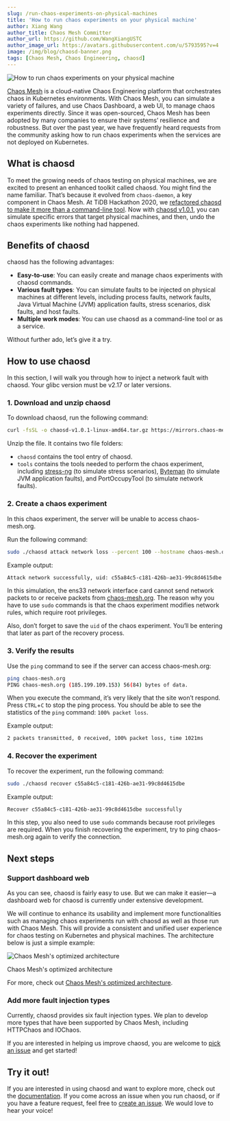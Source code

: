 ```yaml
---
slug: /run-chaos-experiments-on-physical-machines
title: 'How to run chaos experiments on your physical machine'
author: Xiang Wang
author_title: Chaos Mesh Committer
author_url: https://github.com/WangXiangUSTC
author_image_url: https://avatars.githubusercontent.com/u/5793595?v=4
image: /img/blog/chaosd-banner.png
tags: [Chaos Mesh, Chaos Engineering, chaosd]
---
```


![How to run chaos experiments on your physical machine](/img/blog/chaosd-banner.png)

[Chaos Mesh](https://github.com/chaos-mesh/chaos-mesh) is a cloud-native Chaos Engineering platform that orchestrates chaos in Kubernetes environments. With Chaos Mesh, you can simulate a variety of failures, and use Chaos Dashboard, a web UI, to manage chaos experiments directly. Since it was open-sourced, Chaos Mesh has been adopted by many companies to ensure their systems’ resilience and robustness. But over the past year, we have frequently heard requests from the community asking how to run chaos experiments when the services are not deployed on Kubernetes.

<!--truncate-->

## What is chaosd

To meet the growing needs of chaos testing on physical machines, we are excited to present an enhanced toolkit called chaosd. You might find the name familiar. That’s because it evolved from `chaos-daemon`, a key component in Chaos Mesh. At TiDB Hackathon 2020, we [refactored chaosd to make it more than a command-line tool](https://pingcap.com/blog/chaos-mesh-remake-one-step-closer-toward-chaos-as-a-service#refactor-chaosd). Now with [chaosd v1.0.1](https://github.com/chaos-mesh/chaosd/releases/tag/v1.0.1), you can simulate specific errors that target physical machines, and then, undo the chaos experiments like nothing had happened.

## Benefits of chaosd

chaosd has the following advantages:

- **Easy-to-use**: You can easily create and manage chaos experiments with chaosd commands.
- **Various fault types**: You can simulate faults to be injected on physical machines at different levels, including process faults, network faults, Java Virtual Machine (JVM) application faults, stress scenarios, disk faults, and host faults.
- **Multiple work modes**: You can use chaosd as a command-line tool or as a service.

Without further ado, let’s give it a try.

## How to use chaosd

In this section, I will walk you through how to inject a network fault with chaosd. Your glibc version must be v2.17 or later versions.

### 1. Download and unzip chaosd

To download chaosd, run the following command:

```bash
curl -fsSL -o chaosd-v1.0.1-linux-amd64.tar.gz https://mirrors.chaos-mesh.org/chaosd-v1.0.1-linux-amd64.tar.gz
```

Unzip the file. It contains two file folders:

- `chaosd` contains the tool entry of chaosd.
- `tools` contains the tools needed to perform the chaos experiment, including [stress-ng](https://wiki.ubuntu.com/Kernel/Reference/stress-ng) (to simulate stress scenarios), [Byteman](https://github.com/chaos-mesh/byteman) (to simulate JVM application faults), and PortOccupyTool (to simulate network faults).

### 2. Create a chaos experiment

In this chaos experiment, the server will be unable to access chaos-mesh.org.

Run the following command:

```bash
sudo ./chaosd attack network loss --percent 100 --hostname chaos-mesh.org --device ens33
```

Example output:

```bash
Attack network successfully, uid: c55a84c5-c181-426b-ae31-99c8d4615dbe
```

In this simulation, the ens33 network interface card cannot send network packets to or receive packets from [chaos-mesh.org](http://chaos-mesh.org). The reason why you have to use `sudo` commands is that the chaos experiment modifies network rules, which require root privileges.

Also, don’t forget to save the `uid` of the chaos experiment. You’ll be entering that later as part of the recovery process.

### 3. Verify the results

Use the `ping` command to see if the server can access chaos-mesh.org:

```bash
ping chaos-mesh.org
PING chaos-mesh.org (185.199.109.153) 56(84) bytes of data.
```

When you execute the command, it’s very likely that the site won’t respond. Press `CTRL`+`C` to stop the ping process. You should be able to see the statistics of the `ping` command: `100% packet loss`.

Example output:

```bash
2 packets transmitted, 0 received, 100% packet loss, time 1021ms
```

### 4. Recover the experiment

To recover the experiment, run the following command:

```bash
sudo ./chaosd recover c55a84c5-c181-426b-ae31-99c8d4615dbe
```

Example output:

```bash
Recover c55a84c5-c181-426b-ae31-99c8d4615dbe successfully
```

In this step, you also need to use `sudo` commands because root privileges are required. When you finish recovering the experiment, try to ping chaos-mesh.org again to verify the connection.

## Next steps

### Support dashboard web

As you can see, chaosd is fairly easy to use. But we can make it easier—a dashboard web for chaosd is currently under extensive development.

We will continue to enhance its usability and implement more functionalities such as managing chaos experiments run with chaosd as well as those run with Chaos Mesh. This will provide a consistent and unified user experience for chaos testing on Kubernetes and physical machines. The architecture below is just a simple example:

![Chaos Mesh's optimized architecture](/img/blog/chaos-mesh-optimized-architecture.png)

<p className="caption">Chaos Mesh's optimized architecture</p>

For more, check out [Chaos Mesh's optimized architecture](https://pingcap.com/blog/chaos-mesh-remake-one-step-closer-toward-chaos-as-a-service#developing-chaos-mesh-towards-caas).

### Add more fault injection types

Currently, chaosd provides six fault injection types. We plan to develop more types that have been supported by Chaos Mesh, including HTTPChaos and IOChaos.

If you are interested in helping us improve chaosd, you are welcome to [pick an issue](https://github.com/chaos-mesh/chaosd/labels/help%20wanted) and get started!

## Try it out!

If you are interested in using chaosd and want to explore more, check out the [documentation](https://chaos-mesh.org/docs/chaosd-overview). If you come across an issue when you run chaosd, or if you have a feature request, feel free to [create an issue](https://github.com/chaos-mesh/chaosd/issues). We would love to hear your voice!
